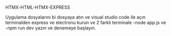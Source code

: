 HTMX-HTML-HTMX-EXPRESS

Uygulama dosyalarını bi dosyaya atın ve visual studio code ile açın terminalden express ve electronu kurun ve 2 farklı terminale -node app.js ve -npm run dev yazın ve denemeye başlayın.
